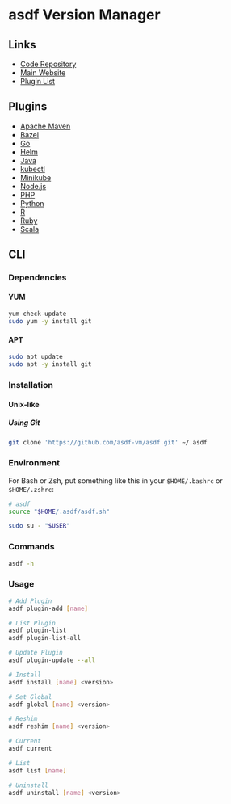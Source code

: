 # asdf Version Manager

## Links

- [Code Repository](https://github.com/asdf-vm/asdf)
- [Main Website](https://asdf-vm.com)
- [Plugin List](https://asdf-vm.com/#/plugins-all?id=plugin-list)

## Plugins

- [Apache Maven](/asdf/maven.md)
- [Bazel](/asdf/bazel.md)
- [Go](/asdf/go.md)
- [Helm](/asdf/helm.md)
- [Java](/asdf/java.md)
- [kubectl](/asdf/kubectl.md)
- [Minikube](/asdf/minikube.md)
- [Node.js](/asdf/nodejs.md)
- [PHP](/asdf/php.md)
- [Python](/asdf/python.md)
- [R](/asdf/r-project.md)
- [Ruby](/asdf/ruby.md)
- [Scala](/asdf/scala.md)

## CLI

### Dependencies

#### YUM

```sh
yum check-update
sudo yum -y install git
```

#### APT

```sh
sudo apt update
sudo apt -y install git
```

### Installation

#### Unix-like

##### Using Git

```sh
git clone 'https://github.com/asdf-vm/asdf.git' ~/.asdf
```

### Environment

For Bash or Zsh, put something like this in your `$HOME/.bashrc` or `$HOME/.zshrc`:

```sh
# asdf
source "$HOME/.asdf/asdf.sh"
```

```sh
sudo su - "$USER"
```

### Commands

```sh
asdf -h
```

### Usage

```sh
# Add Plugin
asdf plugin-add [name]

# List Plugin
asdf plugin-list
asdf plugin-list-all

# Update Plugin
asdf plugin-update --all

# Install
asdf install [name] <version>

# Set Global
asdf global [name] <version>

# Reshim
asdf reshim [name] <version>

# Current
asdf current

# List
asdf list [name]

# Uninstall
asdf uninstall [name] <version>
```
